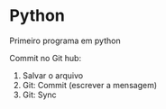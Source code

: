 # Python
Primeiro programa em python

Commit no Git hub:
1) Salvar o arquivo
2) Git: Commit (escrever a mensagem)
3) Git: Sync
